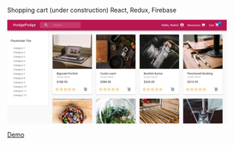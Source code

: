 Shopping cart (under construction) React, Redux, Firebase

![screenshot](screenshot.jpg)

[Demo](https://hodge-podge.herokuapp.com/)

